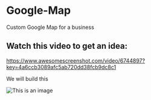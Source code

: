 # Google-Map
Custom Google Map for a business

## Watch this video to get an idea:
https://www.awesomescreenshot.com/video/6744897?key=4a6ccb3089afc5ab720dd38fcb9dc8c1

We will build this

![This is an image](https://woocommerce-427276-1719000.cloudwaysapps.com/wp-content/uploads/2022/01/googlemap.png)
